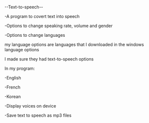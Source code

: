 --Text-to-speech--

-A program to covert text into speech 

-Options to change speaking rate, volume and gender


-Options to change languages

  my language options are languages that I downloaded in the windows language options
  
  I made sure they had text-to-speech options
  
  In my program:
  
  -English
  
  -French
  
  -Korean


-Display voices on device

-Save text to speech as mp3 files
